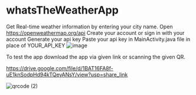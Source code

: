 # whatsTheWeatherApp
Get Real-time weather information by entering your city name.
Open https://openweathermap.org/api
Create your account or sign in with your account
Generate your api key
Paste your api key in MainActivity.java file in place of YOUR_API_KEY
![image](https://user-images.githubusercontent.com/107139540/229824239-16773c55-9efe-49d3-92d6-9cf16cf9198a.png)

To test the app download the app via given link or scanning the given QR.

https://drive.google.com/file/d/1BAT16FA8f-uE1knSodpHd94kTQeyANsY/view?usp=share_link

![qrcode (2)](https://github.com/meashishpatel/whatsTheWeatherApp/assets/107139540/f47588e9-4ac4-4724-ae71-755a5b45e1d1)

